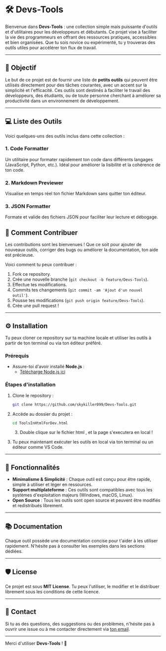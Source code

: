 # 🛠️ Devs-Tools

Bienvenue dans **Devs-Tools** : une collection simple mais puissante d'outils et d'utilitaires pour les développeurs et débutants. Ce projet vise à faciliter la vie des programmeurs en offrant des ressources pratiques, accessibles et bien organisées. Que tu sois novice ou expérimenté, tu y trouveras des outils utiles pour accélérer ton flux de travail.

---

## 🚀 Objectif

Le but de ce projet est de fournir une liste de **petits outils** qui peuvent être utilisés directement pour des tâches courantes, avec un accent sur la simplicité et l'efficacité. Ces outils sont destinés à faciliter le travail des développeurs, des étudiants, ou de toute personne cherchant à améliorer sa productivité dans un environnement de développement.

---

## 💻 Liste des Outils

Voici quelques-uns des outils inclus dans cette collection :

### 1. **Code Formatter**
Un utilitaire pour formater rapidement ton code dans différents langages (JavaScript, Python, etc.). Idéal pour améliorer la lisibilité et la cohérence de ton code.

### 2. **Markdown Previewer**
Visualise en temps réel ton fichier Markdown sans quitter ton éditeur.
 
### 3. **JSON Formatter**
Formate et valide des fichiers JSON pour faciliter leur lecture et débogage.

## 🌱 Comment Contribuer

Les contributions sont les bienvenues ! Que ce soit pour ajouter de nouveaux outils, corriger des bugs ou améliorer la documentation, ton aide est précieuse.

Voici comment tu peux contribuer :

1. Fork ce repository.
2. Crée une nouvelle branche (`git checkout -b feature/Devs-Tools`).
3. Effectue tes modifications.
4. Commits tes changements (`git commit -am 'Ajout d'un nouvel outil'`).
5. Pousse tes modifications (`git push origin feature/Devs-Tools`).
6. Crée une pull request !

---

## ⚙️ Installation

Tu peux cloner ce repository sur ta machine locale et utiliser les outils à partir de ton terminal ou via ton éditeur préféré.

### Prérequis

- Assure-toi d'avoir installé **Node.js** :
    - [Télécharge Node.js ici](https://nodejs.org/)

### Étapes d'installation

1. Clone le repository :

    ```bash
    git clone https://github.com/skykiller099/Devs-Tools.git
    ```

2. Accède au dossier du projet :

    ```bash
    cd ToolsInHtmlForDev.html
    ```

    3. Double clique sur le fichier html , et la page s'executera en local !

4. Tu peux maintenant exécuter les outils en local via ton terminal ou un éditeur comme VS Code.

---

## 🌟 Fonctionnalités

- **Minimalisme & Simplicité** : Chaque outil est conçu pour être rapide, simple à utiliser et léger en ressources.
- **Support multiplateforme** : Ces outils sont compatibles avec tous les systèmes d'exploitation majeurs (Windows, macOS, Linux).
- **Open Source** : Tous les outils sont open source et peuvent être modifiés et redistribués librement.

---

## 📚 Documentation

Chaque outil possède une documentation concise pour t'aider à les utiliser rapidement. N'hésite pas à consulter les exemples dans les sections dédiées.

---

## 🛡️ License

Ce projet est sous **MIT License**. Tu peux l'utiliser, le modifier et le distribuer librement sous les conditions de cette licence.

---

## 💬 Contact

Si tu as des questions, des suggestions ou des problèmes, n'hésite pas à ouvrir une issue ou à me contacter directement via [ton email](mailto:skykiller099@hotmail.com).

---

Merci d'utiliser **Devs-Tools** ! 🚀

